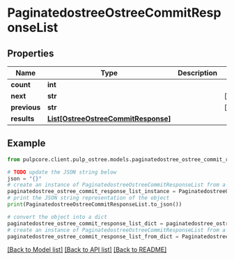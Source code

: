 # PaginatedostreeOstreeCommitResponseList


## Properties

Name | Type | Description | Notes
------------ | ------------- | ------------- | -------------
**count** | **int** |  | 
**next** | **str** |  | [optional] 
**previous** | **str** |  | [optional] 
**results** | [**List[OstreeOstreeCommitResponse]**](OstreeOstreeCommitResponse.md) |  | 

## Example

```python
from pulpcore.client.pulp_ostree.models.paginatedostree_ostree_commit_response_list import PaginatedostreeOstreeCommitResponseList

# TODO update the JSON string below
json = "{}"
# create an instance of PaginatedostreeOstreeCommitResponseList from a JSON string
paginatedostree_ostree_commit_response_list_instance = PaginatedostreeOstreeCommitResponseList.from_json(json)
# print the JSON string representation of the object
print(PaginatedostreeOstreeCommitResponseList.to_json())

# convert the object into a dict
paginatedostree_ostree_commit_response_list_dict = paginatedostree_ostree_commit_response_list_instance.to_dict()
# create an instance of PaginatedostreeOstreeCommitResponseList from a dict
paginatedostree_ostree_commit_response_list_from_dict = PaginatedostreeOstreeCommitResponseList.from_dict(paginatedostree_ostree_commit_response_list_dict)
```
[[Back to Model list]](../README.md#documentation-for-models) [[Back to API list]](../README.md#documentation-for-api-endpoints) [[Back to README]](../README.md)


